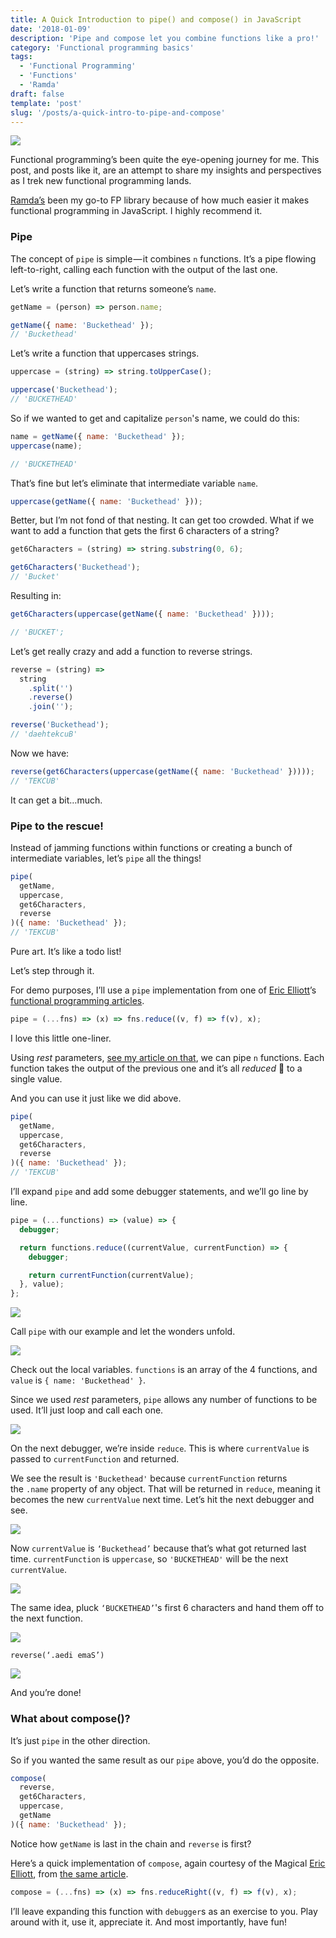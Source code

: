 ```yaml
---
title: A Quick Introduction to pipe() and compose() in JavaScript
date: '2018-01-09'
description: 'Pipe and compose let you combine functions like a pro!'
category: 'Functional programming basics'
tags:
  - 'Functional Programming'
  - 'Functions'
  - 'Ramda'
draft: false
template: 'post'
slug: '/posts/a-quick-intro-to-pipe-and-compose'
---
```


![](https://cdn-images-1.medium.com/max/1600/1*FKEc-DbmFn54VPLQmCOLRA.jpeg)

Functional programming’s been quite the eye-opening journey for me. This post, and posts like it, are an attempt to share my insights and perspectives as I trek new functional programming lands.

[Ramda’s](http://ramdajs.com/) been my go-to FP library because of how much easier it makes functional programming in JavaScript. I highly recommend it.

### Pipe

The concept of `pipe` is simple — it combines `n` functions. It’s a pipe flowing left-to-right, calling each function with the output of the last one.

Let’s write a function that returns someone’s `name`.

```js
getName = (person) => person.name;

getName({ name: 'Buckethead' });
// 'Buckethead'
```

Let’s write a function that uppercases strings.

```js
uppercase = (string) => string.toUpperCase();

uppercase('Buckethead');
// 'BUCKETHEAD'
```

So if we wanted to get and capitalize `person`'s name, we could do this:

```js
name = getName({ name: 'Buckethead' });
uppercase(name);

// 'BUCKETHEAD'
```

That’s fine but let’s eliminate that intermediate variable `name`.

```js
uppercase(getName({ name: 'Buckethead' }));
```

Better, but I’m not fond of that nesting. It can get too crowded. What if we want to add a function that gets the first 6 characters of a string?

```js
get6Characters = (string) => string.substring(0, 6);

get6Characters('Buckethead');
// 'Bucket'
```

Resulting in:

```js
get6Characters(uppercase(getName({ name: 'Buckethead' })));

// 'BUCKET';
```

Let’s get really crazy and add a function to reverse strings.

```js
reverse = (string) =>
  string
    .split('')
    .reverse()
    .join('');

reverse('Buckethead');
// 'daehtekcuB'
```

Now we have:

```js
reverse(get6Characters(uppercase(getName({ name: 'Buckethead' }))));
// 'TEKCUB'
```

It can get a bit…much.

### Pipe to the rescue!

Instead of jamming functions within functions or creating a bunch of intermediate variables, let’s `pipe` all the things!

```js
pipe(
  getName,
  uppercase,
  get6Characters,
  reverse
)({ name: 'Buckethead' });
// 'TEKCUB'
```

Pure art. It’s like a todo list!

Let’s step through it.

For demo purposes, I’ll use a `pipe` implementation from one of [Eric Elliott](https://medium.com/@_ericelliott)’s [functional programming articles](https://medium.com/javascript-scene/reduce-composing-software-fe22f0c39a1d).

```js
pipe = (...fns) => (x) => fns.reduce((v, f) => f(v), x);
```

I love this little one-liner.

Using _rest_ parameters, [see my article on that](https://medium.com/@yazeedb/how-do-javascript-rest-parameters-actually-work-227726e16cc8), we can pipe `n` functions. Each function takes the output of the previous one and it’s all _reduced_ 👏 to a single value.

And you can use it just like we did above.

```js
pipe(
  getName,
  uppercase,
  get6Characters,
  reverse
)({ name: 'Buckethead' });
// 'TEKCUB'
```

I’ll expand `pipe` and add some debugger statements, and we’ll go line by line.

```js
pipe = (...functions) => (value) => {
  debugger;

  return functions.reduce((currentValue, currentFunction) => {
    debugger;

    return currentFunction(currentValue);
  }, value);
};
```

![](https://cdn-images-1.medium.com/max/1600/1*jqrKgVeO-raAUJjuN-adug.png)

Call `pipe` with our example and let the wonders unfold.

![](https://cdn-images-1.medium.com/max/1600/1*rqi22p06rTtc2m0k1yHrRw.png)

Check out the local variables. `functions` is an array of the 4 functions, and `value` is `{ name: 'Buckethead' }`.

Since we used _rest_ parameters, `pipe` allows any number of functions to be used. It’ll just loop and call each one.

![](https://cdn-images-1.medium.com/max/1600/1*UjM5plW8s--8chfQQg3cMg.png)

On the next debugger, we’re inside `reduce`. This is where `currentValue` is passed to `currentFunction` and returned.

We see the result is `'Buckethead'` because `currentFunction` returns the `.name` property of any object. That will be returned in `reduce`, meaning it becomes the new `currentValue` next time. Let’s hit the next debugger and see.

![](https://cdn-images-1.medium.com/max/1600/1*sEcE5tBFSpCzJZrKz8mmEQ.png)

Now `currentValue` is `‘Buckethead’` because that’s what got returned last time. `currentFunction` is `uppercase`, so `'BUCKETHEAD'` will be the next `currentValue`.

![](https://cdn-images-1.medium.com/max/1600/1*Va6taGFU8dSyhz1wLVMWMQ.png)

The same idea, pluck `‘BUCKETHEAD’`'s first 6 characters and hand them off to the next function.

![](https://cdn-images-1.medium.com/max/1600/1*YaI1oxsZW5qZZUC146DYoQ.png)

`reverse(‘.aedi emaS’)`

![](https://cdn-images-1.medium.com/max/1600/1*moIMQxr82r2Z8IuXwuZfKQ.png)

And you’re done!

### What about compose()?

It’s just `pipe` in the other direction.

So if you wanted the same result as our `pipe` above, you’d do the opposite.

```js
compose(
  reverse,
  get6Characters,
  uppercase,
  getName
)({ name: 'Buckethead' });
```

Notice how `getName` is last in the chain and `reverse` is first?

Here’s a quick implementation of `compose`, again courtesy of the Magical [Eric Elliott](https://medium.com/@_ericelliott), from [the same article](https://medium.com/javascript-scene/reduce-composing-software-fe22f0c39a1d).

```js
compose = (...fns) => (x) => fns.reduceRight((v, f) => f(v), x);
```

I’ll leave expanding this function with `debugger`s as an exercise to you. Play around with it, use it, appreciate it. And most importantly, have fun!
